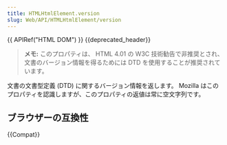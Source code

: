 ```yaml
---
title: HTMLHtmlElement.version
slug: Web/API/HTMLHtmlElement/version
---
```


{{ APIRef("HTML DOM") }} {{deprecated_header}}

> **メモ:** このプロパティは、 HTML 4.01 の W3C 技術勧告で非推奨とされ、文書のバージョン情報を得るためには DTD を使用することが推奨されています。

文書の文書型定義 (DTD) に関するバージョン情報を返します。 Mozilla はこのプロパティを認識しますが、このプロパティの返値は常に空文字列です。

## ブラウザーの互換性

{{Compat}}
